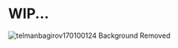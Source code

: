 # WIP...

![telmanbagirov170100124 Background Removed](https://user-images.githubusercontent.com/101616957/228490125-befc41fc-c737-43a9-86d5-0005897a0531.png)
